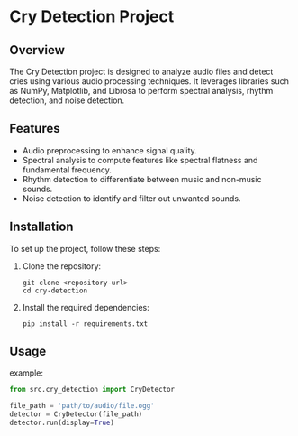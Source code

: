 # Cry Detection Project

## Overview
The Cry Detection project is designed to analyze audio files and detect cries using various audio processing techniques. It leverages libraries such as NumPy, Matplotlib, and Librosa to perform spectral analysis, rhythm detection, and noise detection.

## Features
- Audio preprocessing to enhance signal quality.
- Spectral analysis to compute features like spectral flatness and fundamental frequency.
- Rhythm detection to differentiate between music and non-music sounds.
- Noise detection to identify and filter out unwanted sounds.

## Installation
To set up the project, follow these steps:

1. Clone the repository:
   ```
   git clone <repository-url>
   cd cry-detection
   ```

2. Install the required dependencies:
   ```
   pip install -r requirements.txt
   ```

## Usage
example:

```python
from src.cry_detection import CryDetector

file_path = 'path/to/audio/file.ogg'
detector = CryDetector(file_path)
detector.run(display=True)
```
